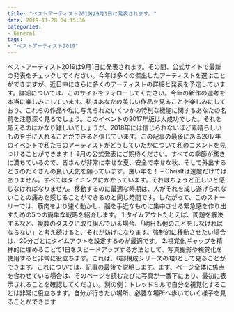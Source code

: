 ```yaml
---
title: "ベストアーティスト2019は9月1日に発表されます。"
date: 2019-11-28 04:15:36
categories:
- General
tags:
- "ベストアーティスト2019"
---
```


ベストアーティスト2019は9月1日に発表されます。その間、公式サイトで最新の発表をチェックしてください。今年は多くの傑出したアーティストを選ぶことができますが、近日中にさらに多くのアーティストの詳細と発表を予定しています。詳細については、このサイトをフォローしてください。今年の新作の選考を本当に楽しみにしています。私はあなたの美しい作品を見ることを楽しみにしており、これらの作品や私に与えられたいくつかの特別な機能に関するあなたの名前を注意深く見るでしょう。このイベントの2017年版は大成功でした。それを超えるのはかなり難しいでしょうが、2018年には信じられないほど素晴らしいものを手に入れることができると信じています。この記事の最後にある2017年のイベントで私たちのアーティストがどうしていたかについて私のコメントを見つけることができます！ 9月の公式発表にご期待ください。すべての季節が驚きに満ちているので、皆さんが非常に幸せな夏、安全で幸せな秋、そして外出するときのたくさんの良い天気を願っています。良い年を！ – ChrisItは速度だけではありません。すべてはタイミングにかかっています。それはちょうど正しいと感じなければなりません。移動するのに最適な時期は、人がそれを成し遂げられないことの痛みを感じることができるのと同じ時間です。したがって、このストーリーでは、筋肉をより速く動かし、脳を手近なものに集中させる緊急感を作り出すための5つの簡単な戦略を紹介します。 1.タイムアウトたとえば、問題を解決するなど、複数のタスクに取り組んでいる場合、「明日も他のことをしなければならない」と考え続けると、それが妨げになります。強制的に移動させたい場合は、20分ごとにタイムアウトを設定するのが最適です。 2.視覚化ギャップを精神的に埋めることで1日をスピードアップする方法として、写真撮影や視覚化を使用すると非常に役立ちます。これは、6部構成シリーズの1部として見ることができます。これについては、記事の最後で説明します。まず、ページ全体に焦点を合わせている場合は、そのページを読むたびに写真が一番下にあり、最初に表示されることを確認してください。別の例：トレッドミルで自分を視覚化することは非常に役立ちます。自分が行きたい場所、必要な場所へ歩いていく様子を見ることができます
